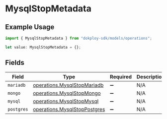 # MysqlStopMetadata

## Example Usage

```typescript
import { MysqlStopMetadata } from "dokploy-sdk/models/operations";

let value: MysqlStopMetadata = {};
```

## Fields

| Field                                                                        | Type                                                                         | Required                                                                     | Description                                                                  |
| ---------------------------------------------------------------------------- | ---------------------------------------------------------------------------- | ---------------------------------------------------------------------------- | ---------------------------------------------------------------------------- |
| `mariadb`                                                                    | [operations.MysqlStopMariadb](../../models/operations/mysqlstopmariadb.md)   | :heavy_minus_sign:                                                           | N/A                                                                          |
| `mongo`                                                                      | [operations.MysqlStopMongo](../../models/operations/mysqlstopmongo.md)       | :heavy_minus_sign:                                                           | N/A                                                                          |
| `mysql`                                                                      | [operations.MysqlStopMysql](../../models/operations/mysqlstopmysql.md)       | :heavy_minus_sign:                                                           | N/A                                                                          |
| `postgres`                                                                   | [operations.MysqlStopPostgres](../../models/operations/mysqlstoppostgres.md) | :heavy_minus_sign:                                                           | N/A                                                                          |